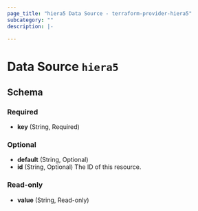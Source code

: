 ```yaml
---
page_title: "hiera5 Data Source - terraform-provider-hiera5"
subcategory: ""
description: |-
  
---
```


# Data Source `hiera5`





## Schema

### Required

- **key** (String, Required)

### Optional

- **default** (String, Optional)
- **id** (String, Optional) The ID of this resource.

### Read-only

- **value** (String, Read-only)


